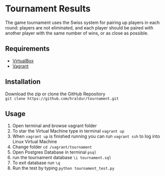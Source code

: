 # Tournament Results


The game tournament uses the Swiss system for pairing up players in each round: players are not eliminated, and each player should be paired with another player with the same number of wins, or as close as possible.


## Requirements
* [VirtualBox](https://www.virtualbox.org/)
* [Vagrant](https://www.vagrantup.com/)

## Installation
Download the zip or clone the GitHub Repository<br>
`git clone https://github.com/hraldur/tournament.git`


## Usage 
1. Open terminal and browse vagrant folder
2. To star the Virtual Machine type in terminal `vagrant up`
3. When `vagrant up` is finished running you can run `vagrant ssh` to log into Linux Virtual Machine
4. Change folder `cd /vagrant/tournament`
5. Open Postgres Database in terminal `psql`
6. run the tournament database `\i tournament.sql`
7. To exit database run `\q`
8. Run the test by typing `python tournament_test.py`
